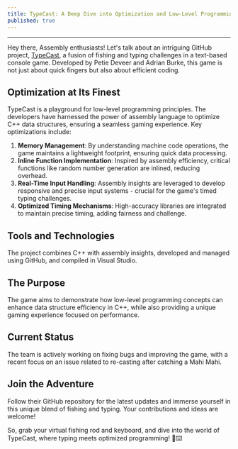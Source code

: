 ```yaml
---
title: TypeCast: A Deep Dive into Optimization and Low-Level Programming
published: true
---
```

---

Hey there, Assembly enthusiasts! Let's talk about an intriguing GitHub project, [TypeCast](https://github.com/ItalianSquirel/TypeCast), a fusion of fishing and typing challenges in a text-based console game. Developed by Petie Deveer and Adrian Burke, this game is not just about quick fingers but also about efficient coding.

## Optimization at Its Finest
TypeCast is a playground for low-level programming principles. The developers have harnessed the power of assembly language to optimize C++ data structures, ensuring a seamless gaming experience. Key optimizations include:

1. **Memory Management**: By understanding machine code operations, the game maintains a lightweight footprint, ensuring quick data processing.
2. **Inline Function Implementation**: Inspired by assembly efficiency, critical functions like random number generation are inlined, reducing overhead.
3. **Real-Time Input Handling**: Assembly insights are leveraged to develop responsive and precise input systems - crucial for the game's timed typing challenges.
4. **Optimized Timing Mechanisms**: High-accuracy libraries are integrated to maintain precise timing, adding fairness and challenge.

## Tools and Technologies
The project combines C++ with assembly insights, developed and managed using GitHub, and compiled in Visual Studio.

## The Purpose
The game aims to demonstrate how low-level programming concepts can enhance data structure efficiency in C++, while also providing a unique gaming experience focused on performance.

## Current Status
The team is actively working on fixing bugs and improving the game, with a recent focus on an issue related to re-casting after catching a Mahi Mahi.

## Join the Adventure
Follow their GitHub repository for the latest updates and immerse yourself in this unique blend of fishing and typing. Your contributions and ideas are welcome!

So, grab your virtual fishing rod and keyboard, and dive into the world of TypeCast, where typing meets optimized programming! 🎣⌨️
